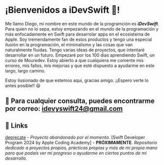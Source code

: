   # ¡Bienvenidos a iDevSwift 👋!

Me llamo Diego, mi nombre en este mundo de la programción es ***iDevSwift***.
Para quien no lo sepa, estoy empezando en el mundo de la programación y más enfocadamente en Swift para desarrolar apps en el ecosistema de Apple. Soy tremendamente fan de estos productos y tengo una especial ilusión en la programación, el minimalismo y las cosas que van naturalmente fluidas.
Tengo varias ideas de proyectos, que intentaré desarrollar en un futuro. Empezaré por los 100 dias aprendiendo Swift, un curso de Mouredev.
Estoy abierto a que cualquiera me comente mis errores, mis fallos, mis mejorias y que esté dispuesto a ayudarme en este largo, largo camino.

Estoy ilusionado de que estemos aqui, gracias amigo. ¡¡Espero verte lo antes posible!! 😃

  ## 📨 Para cualquier consulta, puedes encontrarme por correo: idevyswift24@gmail.com

  ## 📌 **Links**
[deprecate](https://github.com/iDevSwift/iDevRepository0.1) - *Proyecto abandonado por el momento.*
[Swift Developer Program 2024 by Apple Coding Academy] - **PRÓXIMAMENTE**. *Repositorio dedicado a proyectos propios, prácticas propias y más de mi propia mano para que podais ver mi progreso o ayudarme en ciertos puntos de mi desarrollo.*


